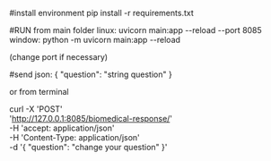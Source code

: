 #install environment
pip install -r requirements.txt

#RUN from main folder
linux:
uvicorn main:app --reload --port 8085 
window:
python -m uvicorn main:app --reload

(change port if necessary)

#send json:
{
  "question": "string question"
}

or from terminal

curl -X 'POST' \
  'http://127.0.0.1:8085/biomedical-response/' \
  -H 'accept: application/json' \
  -H 'Content-Type: application/json' \
  -d '{
  "question": "change your question"
}'

